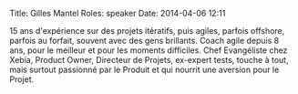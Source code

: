 Title: Gilles Mantel
Roles: speaker
Date: 2014-04-06 12:11

15 ans d'expérience sur des projets itératifs, puis agiles, parfois offshore, parfois au forfait, souvent avec des gens brillants. Coach agile depuis 8 ans, pour le meilleur et pour les moments difficiles. Chef Evangéliste chez Xebia, Product Owner, Directeur de Projets, ex-expert tests, touche à tout, mais surtout passionné par le Produit et qui nourrit une aversion pour le Projet.


